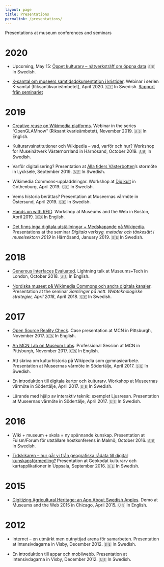 ```yaml
---
layout: page
title: Presentations
permalink: /presentations/
---
```


Presentations at museum conferences and seminars

# 2020

* Upcoming, May 15: [Öppet kulturarv – nätverksträff om öppna data](http://www.digisam.se/oppet-kulturarv-natverkstraff-om-oppna-data/) 🇸🇪 In Swedish.

* [K-samtal om museers samtidsdokumentation i kristider](https://www.raa.se/evenemang-och-upplevelser/vara-andra-seminarier-och-konferenser/k-samtal/samtidsdokumentation-av-coronakrisen/). Webinar i serien K-samtal (Riksantikvarieämbetet), April 2020. 🇸🇪 In Swedish. [Rapport från seminariet](https://www.raa.se/omvarld-och-insikt/samtidsdokumentation-i-kristider/)

# 2019

* [Creative reuse on Wikimedia platforms](https://www.youtube.com/watch?v=mE_VViu1bUA&list=PLKrB8_QR_fyGsi_4LVaEoKI-w-2QiAJ1V). Webinar in the series ”OpenGLAMnow” (Riksantikvarieämbetet), November 2019. 🇺🇸 In English.

* Kulturarvsinstitutioner och Wikipedia – vad, varför och hur? Workshop for Museinätverk Västernorrland in Härnösand, October 2019. 🇸🇪 In Swedish.

* Varför digitalisering? Presentation at [Alla tiders Västerbotten](http://allatidersvasterbotten.se)’s stormöte in Lycksele, September 2019. 🇸🇪 In Swedish.

* Wikimedia Commons-uppladdningar. Workshop at [Digikult](http://www.digikult.se/) in Gothenburg, April 2019. 🇸🇪 In Swedish.

* Vems historia berättas? Presentation at Museernas vårmöte in Östersund, April 2019. 🇸🇪 In Swedish.

* [Hands on with RFID](https://mw19.mwconf.org/proposal/hands-on-with-rfid/). Workshop at Museums and the Web in Boston, April 2019. 🇺🇸 In English.

* [Det finns inga digitala utställningar + Medskapande på Wikipedia](https://sites.google.com/view/museinatverkvasternorrland/startsida). Presentations at the seminar *Digitala verktyg, metoder och tänkesätt i museisektorn 2019* in Härnösand, January 2019. 🇸🇪 In Swedish.

# 2018

* [Generous Interfaces Evaluated](http://www.museumscomputergroup.org.uk/events/museumstech2018/). Lightning talk at Museums+Tech in London, October 2018. 🇺🇸 In English.

* [Nordiska museet på Wikimedia Commons och andra digitala kanaler](http://nasjonalmuseet.no/no/utstillinger_og_aktiviteter/arrangementer/nasjonalgalleriet/Seminar%232V2018%3A+Samlinger+på+nett.+Webteknologiske+strategier.b7C_wJHS3e.ips). Presentation at the seminar *Samlinger på nett. Webteknologiske strategier, April 2018*, April 2018. 🇸🇪 In Swedish.

# 2017

* [Open Source Reality Check](https://conference.mcn.edu/profile.cfm?profile_name=session&master_key=51947569-0816-D127-AB51-23ABF63F3198&page_key=&xtemplate&userLGNKEY=0). Case presentation at MCN in Pittsburgh, November 2017. 🇺🇸 In English.

* [An MCN Lab on Museum Labs](http://conference.mcn.edu/2017/profile.cfm?profile_name=session&master_key=518ED9E1-BA3C-E5CF-BAF0-9E8A7E93C9CE&page_key=0244AE70-CFED-1DEC-42AB-9041A6F4885D&xtemplate&userLGNKEY=0). Professional Session at MCN in Pittsburgh, November 2017. 🇺🇸 In English.

* Att skriva om kulturhistoria på Wikipedia som gymnasiearbete. Presentation at Museernas vårmöte in Södertälje, April 2017. 🇸🇪 In Swedish.

* En introduktion till digitala kartor och kulturarv. Workshop at Museernas vårmöte in Södertälje, April 2017. 🇸🇪 In Swedish.

* Lärande med hjälp av interaktiv teknik: exemplet Ljusresan. Presentation at Museernas vårmöte in Södertälje, April 2017. 🇸🇪 In Swedish.

# 2016

* Wiki + museum + skola = ny spännande kunskap. Presentation at Fuism/Forum för utställare höstkonferens in Malmö, October 2016. 🇸🇪 In Swedish.

* [Tidskikaren – hur går vi från geografiska rådata till digital kunskapsförmedling?](https://www.slideshare.net/AronAmbrosiani/tidskikaren-hur-gr-vi-frn-geografiska-rdata-till-digital-kunskapsfrmedling) Presentation at Geokodat kulturarv och kartapplikationer in Uppsala, September 2016. 🇸🇪 In Swedish.

# 2015

* [Digitizing Agricultural Heritage: an App About Swedish Apples](http://mw2015.museumsandtheweb.com/proposal/digitizing-agricultural-heritage-an-app-about-swedish-apples/). Demo at Museums and the Web 2015 in Chicago, April 2015. 🇺🇸 In English.

# 2012

* Internet – en utmärkt men outnyttjad arena för samarbeten. Presentation at Intensivdagarna in Visby, December 2012. 🇸🇪 In Swedish.

* En introduktion till appar och mobilwebb. Presentation at Intensivdagarna in Visby, December 2012. 🇸🇪 In Swedish.